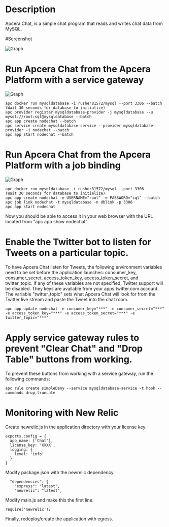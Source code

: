 # Description 
Apcera Chat, is a simple chat program that reads and writes chat data from MySQL.

#Screenshot

![Graph](https://raw.githubusercontent.com/apcera/sample-apps/master/demo-node-chat/nodechat.png)

# Run Apcera Chat from the Apcera Platform with a service gateway
![Graph](https://raw.githubusercontent.com/apcera/sample-apps/master/demo-node-chat/servicegateway.png)
```
apc docker run mysqldatabase -i rusher81572/mysql --port 3306 --batch
(Wait 30 seconds for database to initialize)
apc provider register mysqldatabase-provider -j mysqldatabase --u mysql://root:sql@mysqldatabase --batch
apc app create nodechat --batch
apc service create mysqldatabase-service --provider mysqldatabase-provider -j nodechat --batch
apc app start nodechat --batch
```

# Run Apcera Chat from the Apcera Platform with a job binding
![Graph](https://raw.githubusercontent.com/apcera/sample-apps/master/demo-node-chat/joblink.png)
```
apc docker run mysqldatabase -i rusher81572/mysql --port 3306
(Wait 30 seconds for database to initialize)
apc app create nodechat -e USERNAME="root" -e PASSWORD="sql" --batch 
apc job link nodechat -t mysqldatabase -n dblink -p 3306
apc app start nodechat
```

Now you should be able to access it in your web browser with the URL located from "apc app show nodechat".

# Enable the Twitter bot to listen for Tweets on a particular topic.
To have Apcera Chat listen for Tweets, the following environment variables need to be set before the application launches: consumer_key, consumer_secret, access_token_key, access_token_secret, and twitter_topic. If any of these variables are not specified, Twitter support will be disabled. They keys are available from your apps.twitter.com account. The variable "twitter_topic" sets what Apcera Chat will look for from the Twitter live stream and paste the Tweet into the chat room.
```
apc app update nodechat -e consumer_key="***" -e consumer_secret="***" -e access_token_key="***" -e access_token_secret="***" -e twitter_topic="***"
```

# Apply service gateway rules to prevent "Clear Chat" and "Drop Table" buttons from working.
To prevent these buttons from working with a service gateway, run the following commands:

```
apc rule create simpleDeny --service mysqldatabase-service -t hook --commands drop,truncate
```

# Monitoring with New Relic
Create newrelic.js in the application directory with your license key.
```
exports.config = {
  app_name: ['Chat'],
  license_key: 'XXXX',
  logging: {
    level: 'info'
  }
}
```
Modify package.json with the newrelic dependency.
```
  "dependencies": {
    "express": "latest",
    "newrelic": "latest",
```
Modify main.js and make this the first line. 
```
require('newrelic');
```
Finally, redeploy/create the application with egress. 
